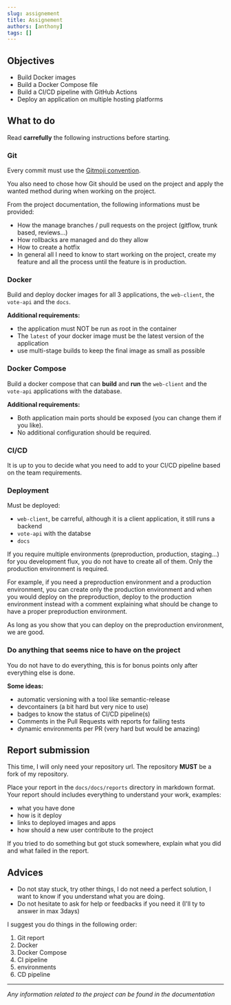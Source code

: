 ```yaml
---
slug: assignement
title: Assignement
authors: [anthony]
tags: []
---
```


## Objectives

- Build Docker images
- Build a Docker Compose file
- Build a CI/CD pipeline with GitHub Actions
- Deploy an application on multiple hosting platforms

## What to do

Read **carrefully** the following instructions before starting.

### Git

Every commit must use the [Gitmoji convention](https://gitmoji.dev/specification).

You also need to chose how Git should be used on the project and apply the wanted method during when working on the
project.

From the project documentation, the following informations must be provided:

- How the manage branches / pull requests on the project (gitflow, trunk based, reviews...)
- How rollbacks are managed and do they allow
- How to create a hotfix
- In general all I need to know to start working on the project, create my feature and all the process until the feature
  is in production.

### Docker

Build and deploy docker images for all 3 applications, the `web-client`, the `vote-api` and the `docs`.

**Additional requirements:**

- the application must NOT be run as root in the container
- The `latest` of your docker image must be the latest version of the application
- use multi-stage builds to keep the final image as small as possible

### Docker Compose

Build a docker compose that can **build** and **run** the `web-client` and the `vote-api` applications with the
database.

**Additional requirements:**

- Both application main ports should be exposed (you can change them if you like).
- No additional configuration should be required.

### CI/CD

It is up to you to decide what you need to add to your CI/CD pipeline based on the team requirements.

### Deployment

Must be deployed:

- `web-client`, be carreful, although it is a client application, it still runs a backend
- `vote-api` with the databse
- `docs`

If you require multiple environments (preproduction, production, staging...) for you development flux, you do not have
to create all of them.
Only the production environment is required.

For example, if you need a preproduction environment and a production environment, you can create only the production
environment and when you would deploy on the preproduction, deploy to the production environment instead with a comment
explaining what should be change to have a proper preproduction environment.

As long as you show that you can deploy on the preproduction environment, we are good.

### Do anything that seems nice to have on the project

You do not have to do everything, this is for bonus points only after everything else is done.

**Some ideas:**

- automatic versioning with a tool like semantic-release
- devcontainers (a bit hard but very nice to use)
- badges to know the status of CI/CD pipeline(s)
- Comments in the Pull Requests with reports for failing tests
- dynamic environments per PR (very hard but would be amazing)

## Report submission

This time, I will only need your repository url.
The repository **MUST** be a fork of my repository.

Place your report in the `docs/docs/reports` directory in markdown format.
Your report should includes everything to understand your work, examples:

- what you have done
- how is it deploy
- links to deployed images and apps
- how should a new user contribute to the project

If you tried to do something but got stuck somewhere, explain what you did and what failed in the report.

## Advices

- Do not stay stuck, try other things, I do not need a perfect solution, I want to know if you understand what you are
  doing.
- Do not hesitate to ask for help or feedbacks if you need it (I'll ty to answer in max 3days)

I suggest you do things in the following order:

1. Git report
2. Docker
3. Docker Compose
4. CI pipeline
5. environments
6. CD pipeline

---

_Any information related to the project can be found in the documentation_
